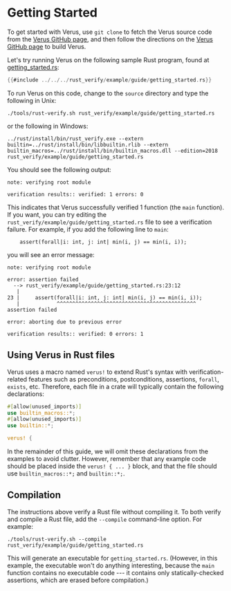 # Getting Started

To get started with Verus, use `git clone` to fetch the Verus source code from
the [Verus GitHub page](https://github.com/verus-lang/verus),
and then follow the directions on
the [Verus GitHub page](https://github.com/verus-lang/verus)
to build Verus.

Let's try running Verus on the following sample Rust program,
found at [getting_started.rs](https://github.com/verus-lang/verus/tree/main/source/rust_verify/example/guide/getting_started.rs):

```rust
{{#include ../../../rust_verify/example/guide/getting_started.rs}}
```

To run Verus on this code, change to the `source` directory and type the following in Unix:

```
./tools/rust-verify.sh rust_verify/example/guide/getting_started.rs
```

or the following in Windows:

```
../rust/install/bin/rust_verify.exe --extern builtin=../rust/install/bin/libbuiltin.rlib --extern builtin_macros=../rust/install/bin/builtin_macros.dll --edition=2018 rust_verify/example/guide/getting_started.rs
```

You should see the following output:

```
note: verifying root module

verification results:: verified: 1 errors: 0
```

This indicates that Verus successfully verified 1 function (the `main` function).
If you want, you can try editing the `rust_verify/example/guide/getting_started.rs` file
to see a verification failure.
For example, if you add the following line to `main`:

```
    assert(forall|i: int, j: int| min(i, j) == min(i, i));
```

you will see an error message:

```
note: verifying root module

error: assertion failed
  --> rust_verify/example/guide/getting_started.rs:23:12
   |
23 |     assert(forall|i: int, j: int| min(i, j) == min(i, i));
   |            ^^^^^^^^^^^^^^^^^^^^^^^^^^^^^^^^^^^^^^^^^^^^^ assertion failed

error: aborting due to previous error

verification results:: verified: 0 errors: 1
```

## Using Verus in Rust files

Verus uses a macro named `verus!` to extend Rust's syntax with verification-related features
such as preconditions, postconditions, assertions, `forall`, `exists`, etc.
Therefore, each file in a crate will typically contain the following declarations:

```rust
#[allow(unused_imports)]
use builtin_macros::*;
#[allow(unused_imports)]
use builtin::*;

verus! {
```

In the remainder of this guide, we will omit these declarations from the examples to avoid clutter.
However, remember that any example code should be placed inside the `verus! { ... }` block,
and that the file should use `builtin_macros::*;` and `builtin::*;`.

## Compilation

The instructions above verify a Rust file without compiling it.
To both verify and compile a Rust file, add the `--compile` command-line option.
For example:

```
./tools/rust-verify.sh --compile rust_verify/example/guide/getting_started.rs
```

This will generate an executable for `getting_started.rs`.
(However, in this example, the executable won't do anything interesting,
because the `main` function contains no executable code ---
it contains only statically-checked assertions,
which are erased before compilation.)
